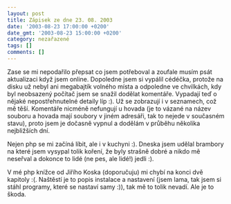```yaml
---
layout: post
title: Zápisek ze dne 23. 08. 2003
date: '2003-08-23 17:00:00 +0200'
date_gmt: '2003-08-23 15:00:00 +0200'
category: nezařazené
tags: []
comments: []
---
```

<p>Zase se mi nepodařilo přepsat co jsem potřeboval a zoufale musím psát aktualizaci když jsem online.  Dopoledne jsem si vypálil cédéčka, protože na disku už nebyl ani megabajtík volného místa a odpoledne  ve chvilkách, kdy byl neobsazený počítač jsem se snažil dodělat komentáře. Vypadají teď o nějaké nepostřehnutelné  detaily líp :). Už se zobrazují i v seznamech, což mě těší. Komentáře nicméně nefungují u hovada (je to vázané  na název souboru a hovada mají soubory v jiném adresáři, tak to nejede v současném stavu), proto jsem  je dočasně vypnul a dodělám v průběhu několika nejbližších dní.</p>
<p>Nejen php se mi začíná líbit, ale i v kuchyni :). Dneska jsem udělal brambory na které jsem vysypal tolik  koření, že byly strašně dobré a nikdo mě neseřval a dokonce to lidé (ne pes, ale lidé!) jedli :).</p>
<p>V mé php knížce od Jiřího Koska (doporučuju) mi chybí na konci dvě kapitoly :(. Naštěstí je to popis instalace  a nastavení (jsem lama, tak jsem si stáhl programy, které se nastaví samy :)), tak mě to tolik nevadí.  Ale je to škoda.</p>
